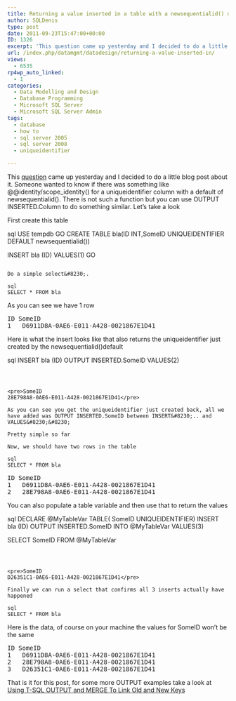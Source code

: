 ```yaml
---
title: Returning a value inserted in a table with a newsequentialid() default on a uniqueidentifier column
author: SQLDenis
type: post
date: 2011-09-23T15:47:00+00:00
ID: 1326
excerpt: 'This question came up yesterday and I decided to do a little blog post about it. Someone wanted to know if there was something like @@identity/scope_identity() for a uniqueidentifier column with a default of newsequentialid(). There is not such a functi&hellip;'
url: /index.php/datamgmt/datadesign/returning-a-value-inserted-in/
views:
  - 6535
rp4wp_auto_linked:
  - 1
categories:
  - Data Modelling and Design
  - Database Programming
  - Microsoft SQL Server
  - Microsoft SQL Server Admin
tags:
  - database
  - how to
  - sql server 2005
  - sql server 2008
  - uniqueidentifier

---
```

This [question][1] came up yesterday and I decided to do a little blog post about it. Someone wanted to know if there was something like @@identity/scope_identity() for a uniqueidentifier column with a default of newsequentialid(). There is not such a function but you can use OUTPUT INSERTED.Column to do something similar. Let&#8217;s take a look

First create this table

sql
USE tempdb
GO
CREATE TABLE bla(ID INT,SomeID UNIQUEIDENTIFIER DEFAULT newsequentialid())


INSERT bla (ID) VALUES(1)
GO
```

Do a simple select&#8230;.

sql
SELECT * FROM bla
```

As you can see we have 1 row

<pre>ID	SomeID
1	D6911D8A-0AE6-E011-A428-0021867E1D41</pre>

Here is what the insert looks like that also returns the uniqueidentifier just created by the newsequentialid()default

sql
INSERT bla (ID)
    OUTPUT INSERTED.SomeID
VALUES(2)
```



<pre>SomeID
28E798A8-0AE6-E011-A428-0021867E1D41</pre>

As you can see you get the uniqueidentifier just created back, all we have added was OUTPUT INSERTED.SomeID between INSERT&#8230;.. and VALUES&#8230;&#8230;
  
Pretty simple so far
  
Now, we should have two rows in the table

sql
SELECT * FROM bla
```



<pre>ID	SomeID
1	D6911D8A-0AE6-E011-A428-0021867E1D41
2	28E798A8-0AE6-E011-A428-0021867E1D41</pre>

You can also populate a table variable and then use that to return the values

sql
DECLARE @MyTableVar TABLE( SomeID UNIQUEIDENTIFIER)
INSERT bla (ID)
    OUTPUT INSERTED.SomeID
        INTO @MyTableVar
VALUES(3)
 
SELECT SomeID FROM @MyTableVar
```



<pre>SomeID
D26351C1-0AE6-E011-A428-0021867E1D41</pre>

Finally we can run a select that confirms all 3 inserts actually have happened

sql
SELECT * FROM bla
```

Here is the data, of course on your machine the values for SomeID won&#8217;t be the same
  


<pre>ID	SomeID
1	D6911D8A-0AE6-E011-A428-0021867E1D41
2	28E798A8-0AE6-E011-A428-0021867E1D41
3	D26351C1-0AE6-E011-A428-0021867E1D41</pre>

That is it for this post, for some more OUTPUT examples take a look at [Using T-SQL OUTPUT and MERGE To Link Old and New Keys][2]

 [1]: http://forum.ltd.local/viewtopic.php?f=17&t=15344
 [2]: /index.php/DataMgmt/DBProgramming/MSSQLServer/using-t-sql-output-and-merge